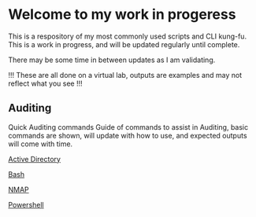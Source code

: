 # Welcome to my work in progeress
 This is a respository of my most commonly used scripts and CLI kung-fu. This is a work in progress, and will be updated regularly until complete. 

 There may be some time in between updates as I am validating.   

 !!! These are all done on a virtual lab, outputs are examples and may not reflect what you see !!! 


## Auditing
 Quick Auditing commands 
 Guide of commands to assist in Auditing, basic commands are shown, will update with how to use, and expected outputs will come with time. 

[Active Directory](../https://github.com/sketch0395/Dialtones-Notes/blob/main//Auditing/Active%20Directory/Active%20Directory.md)

[Bash](../https://github.com/sketch0395/Dialtones-Notes/blob/main//Auditing/Bash/bash.md)

[NMAP](../https://github.com/sketch0395/Dialtones-Notes/blob/main//Auditing/Nmap/nmap.md)

[Powershell](../https://github.com/sketch0395/Dialtones-Notes/blob/main//Auditing/Powershell/powershell.md)
 